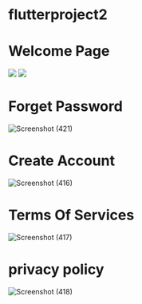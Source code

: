 # flutterproject2
# Welcome Page
<img src="https://user-images.githubusercontent.com/94373786/178000341-fddb7e4c-8ea1-453a-b3bc-9b7fa5821f9d.png">
<img src="https://user-images.githubusercontent.com/94373786/178000357-a6180590-858a-48b5-a9a5-468a13abeccf.png">


# Forget Password
![Screenshot (421)](https://user-images.githubusercontent.com/94373786/178001033-2153c221-fee8-4065-a2f2-f0349295d5a2.png)


# Create Account
![Screenshot (416)](https://user-images.githubusercontent.com/94373786/178001081-586b021b-cd2e-4b5a-b1cb-306423369011.png)
 # Terms Of Services
 ![Screenshot (417)](https://user-images.githubusercontent.com/94373786/178001154-195ddeef-6ffb-4dc1-b396-03e549a01245.png)
# privacy policy
![Screenshot (418)](https://user-images.githubusercontent.com/94373786/178001201-cee786b5-997c-4b69-b530-2e39b4b4c6d9.png)
